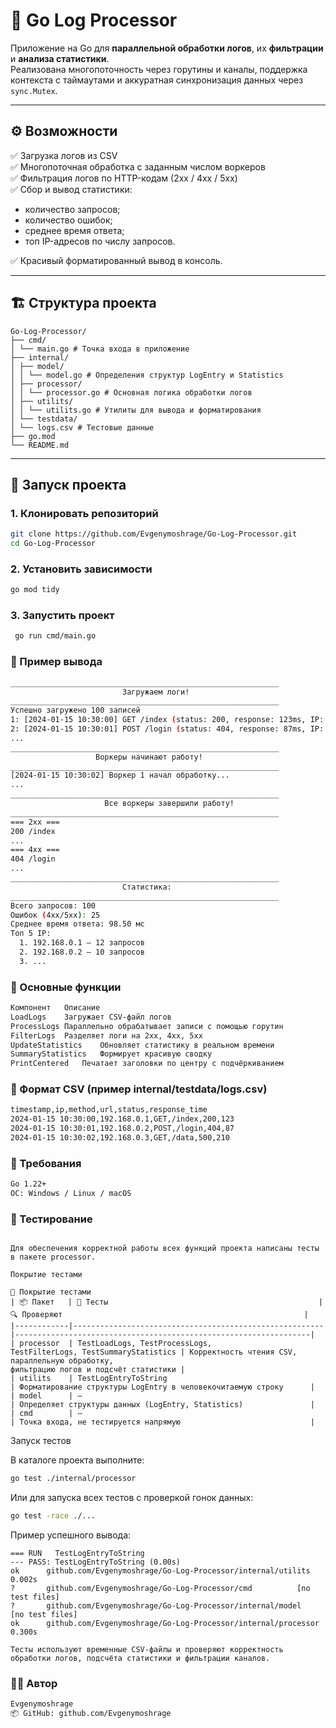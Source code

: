 # 🧠 Go Log Processor

Приложение на Go для **параллельной обработки логов**, их **фильтрации** и **анализа статистики**.  
Реализована многопоточность через горутины и каналы, поддержка контекста с таймаутами и аккуратная синхронизация данных через `sync.Mutex`.

---

## ⚙️ Возможности

✅ Загрузка логов из CSV  
✅ Многопоточная обработка с заданным числом воркеров  
✅ Фильтрация логов по HTTP-кодам (2xx / 4xx / 5xx)  
✅ Сбор и вывод статистики:
- количество запросов;
- количество ошибок;
- среднее время ответа;
- топ IP-адресов по числу запросов.  

✅ Красивый форматированный вывод в консоль.

---

## 🏗️ Структура проекта

```text
Go-Log-Processor/
├── cmd/
│ └── main.go # Точка входа в приложение
├── internal/
│ ├── model/
│ │ └── model.go # Определения структур LogEntry и Statistics
│ ├── processor/
│ │ └── processor.go # Основная логика обработки логов
│ ├── utilits/
│ │ └── utilits.go # Утилиты для вывода и форматирования
│ └── testdata/
│ └── logs.csv # Тестовые данные
├── go.mod
└── README.md
```
---

## 🚀 Запуск проекта

### 1. Клонировать репозиторий

```bash
git clone https://github.com/Evgenymoshrage/Go-Log-Processor.git
cd Go-Log-Processor
```

### 2. Установить зависимости

```bash
go mod tidy
```

### 3. Запустить проект

```bash
 go run cmd/main.go
```

### 🧩 Пример вывода
```bash
____________________________________________________________
                         Загружаем логи!
____________________________________________________________
Успешно загружено 100 записей
1: [2024-01-15 10:30:00] GET /index (status: 200, response: 123ms, IP: 192.168.0.1)
2: [2024-01-15 10:30:01] POST /login (status: 404, response: 87ms, IP: 192.168.0.2)
...
____________________________________________________________
                   Воркеры начинают работу!
____________________________________________________________
[2024-01-15 10:30:02] Воркер 1 начал обработку...
...
____________________________________________________________
                     Все воркеры завершили работу!
____________________________________________________________
=== 2xx ===
200 /index
...
=== 4xx ===
404 /login
...
____________________________________________________________
                         Статистика:
____________________________________________________________
Всего запросов: 100
Ошибок (4xx/5xx): 25
Среднее время ответа: 98.50 мс
Топ 5 IP:
  1. 192.168.0.1 — 12 запросов
  2. 192.168.0.2 — 10 запросов
  3. ...
```

### 🧠 Основные функции

```bash
Компонент	Описание
LoadLogs	Загружает CSV-файл логов
ProcessLogs	Параллельно обрабатывает записи с помощью горутин
FilterLogs	Разделяет логи на 2xx, 4xx, 5xx
UpdateStatistics	Обновляет статистику в реальном времени
SummaryStatistics	Формирует красивую сводку
PrintCentered	Печатает заголовки по центру с подчёркиванием
```

### 🧾 Формат CSV (пример internal/testdata/logs.csv)

```bash
timestamp,ip,method,url,status,response_time
2024-01-15 10:30:00,192.168.0.1,GET,/index,200,123
2024-01-15 10:30:01,192.168.0.2,POST,/login,404,87
2024-01-15 10:30:02,192.168.0.3,GET,/data,500,210
```

### 🧰 Требования

```bash
Go 1.22+
ОС: Windows / Linux / macOS
```

### 🧪 Тестирование

```text

Для обеспечения корректной работы всех функций проекта написаны тесты в пакете processor.

Покрытие тестами
```

```text
🧪 Покрытие тестами
| 📦 Пакет   | 🧠 Тесты                                               | 🔍 Проверяют                                                      |
|------------|--------------------------------------------------------|------------------------------------------------------------------|
| processor  | TestLoadLogs, TestProcessLogs, 
TestFilterLogs, TestSummaryStatistics | Корректность чтения CSV, параллельную обработку, 
фильтрацию логов и подсчёт статистики |
| utilits    | TestLogEntryToString                                   | Форматирование структуры LogEntry в человекочитаемую строку      |
| model      | —                                                      | Определяет структуры данных (LogEntry, Statistics)               |
| cmd        | —                                                      | Точка входа, не тестируется напрямую                             |
```

Запуск тестов

В каталоге проекта выполните:

```bash
go test ./internal/processor
```

Или для запуска всех тестов с проверкой гонок данных:

```bash
go test -race ./...
```

Пример успешного вывода:

```text
=== RUN   TestLogEntryToString
--- PASS: TestLogEntryToString (0.00s)
ok  	github.com/Evgenymoshrage/Go-Log-Processor/internal/utilits	0.002s
?   	github.com/Evgenymoshrage/Go-Log-Processor/cmd	        [no test files]
?   	github.com/Evgenymoshrage/Go-Log-Processor/internal/model	[no test files]
ok  	github.com/Evgenymoshrage/Go-Log-Processor/internal/processor	0.300s

Тесты используют временные CSV-файлы и проверяют корректность обработки логов, подсчёта статистики и фильтрации каналов.
```

### 👨‍💻 Автор

```bash
Evgenymoshrage
📦 GitHub: github.com/Evgenymoshrage
```